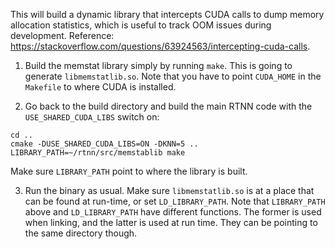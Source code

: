 This will build a dynamic library that intercepts CUDA calls to dump memory allocation statistics, which is useful to track OOM issues during development. Reference: https://stackoverflow.com/questions/63924563/intercepting-cuda-calls.

1. Build the memstat library simply by running `make`. This is going to generate `libmemstatlib.so`. Note that you have to point `CUDA_HOME` in the `Makefile` to where CUDA is installed.

2. Go back to the build directory and build the main RTNN code with the `USE_SHARED_CUDA_LIBS` switch on:

```
cd ..
cmake -DUSE_SHARED_CUDA_LIBS=ON -DKNN=5 ..
LIBRARY_PATH=~/rtnn/src/memstablib make
```

Make sure `LIBRARY_PATH` point to where the library is built.

3. Run the binary as usual. Make sure `libmemstatlib.so` is at a place that can be found at run-time, or set `LD_LIBRARY_PATH`. Note that `LIBRARY_PATH` above and `LD_LIBRARY_PATH` have different functions. The former is used when linking, and the latter is used at run time. They can be pointing to the same directory though.

